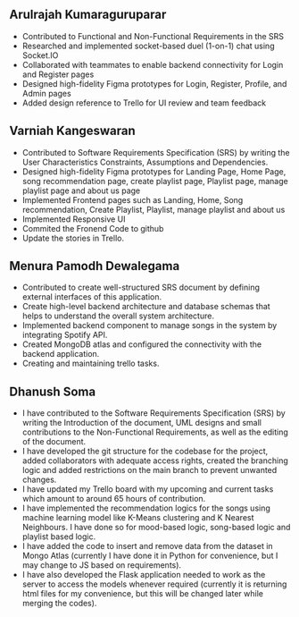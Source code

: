 ## Arulrajah Kumaraguruparar

- Contributed to Functional and Non-Functional Requirements in the SRS
- Researched and implemented socket-based duel (1-on-1) chat using Socket.IO
- Collaborated with teammates to enable backend connectivity for Login and Register pages
- Designed high-fidelity Figma prototypes for Login, Register, Profile, and Admin pages
- Added design reference to Trello for UI review and team feedback

## Varniah Kangeswaran

- Contributed  to Software Requirements Specification (SRS) by writing the User Characteristics Constraints, Assumptions and Dependencies.
- Designed high-fidelity Figma prototypes for Landing Page, Home Page, song recommendation page, create playlist page, Playlist page, manage playlist page and about us page
- Implemented Frontend pages such as Landing, Home, Song recommendation, Create Playlist, Playlist, manage playlist and about us
- Implemented Responsive UI
- Commited the Fronend Code to github
- Update the stories in Trello.

## Menura Pamodh Dewalegama

- Contributed to create well-structured SRS document by defining external interfaces of this application.
- Create high-level backend architecture and database schemas that helps to understand the overall system architecture.
- Implemented backend component to manage songs in the system by integrating Spotify API.
- Created MongoDB atlas and configured the connectivity with the backend application.
- Creating and maintaining trello tasks.

## Dhanush Soma

- I have contributed to the Software Requirements Specification (SRS) by writing the Introduction of the document, UML designs and small contributions to the Non-Functional Requirements, as well as the editing of the document.
- I have developed the git structure for the codebase for the project, added collaborators with adequate access rights, created the branching logic and added restrictions on the main branch to prevent unwanted changes.
- I have updated my Trello board with my upcoming and current tasks which amount to around 65 hours of contribution.
- I have implemented the recommendation logics for the songs using machine learning model like K-Means clustering and K Nearest Neighbours. I have done so for mood-based logic, song-based logic and playlist based logic.
- I have added the code to insert and remove data from the dataset in Mongo Atlas (currently I have done it in Python for convenience, but I may change to JS based on requirements).
- I have also developed the Flask application needed to work as the server to access the models whenever required (currently it is returning html files for my convenience, but this will be changed later while merging the codes).
